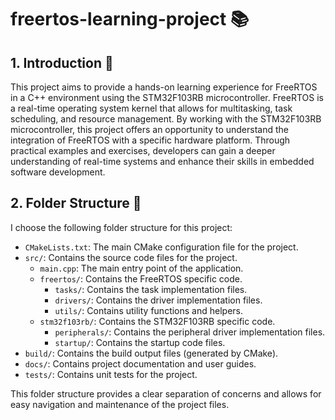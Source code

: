 # freertos-learning-project 📚


## 1. Introduction 🚀

This project aims to provide a hands-on learning experience for FreeRTOS in a C++ environment using the STM32F103RB microcontroller.
FreeRTOS is a real-time operating system kernel that allows for multitasking, task scheduling, and resource management.
By working with the STM32F103RB microcontroller, this project offers an opportunity to understand the integration of FreeRTOS with a specific hardware platform.
Through practical examples and exercises, developers can gain a deeper understanding of real-time systems and enhance their skills in embedded software development.

## 2. Folder Structure 📁

I choose the following folder structure for this project:

- `CMakeLists.txt`: The main CMake configuration file for the project.
- `src/`: Contains the source code files for the project.
    - `main.cpp`: The main entry point of the application.
    - `freertos/`: Contains the FreeRTOS specific code.
        - `tasks/`: Contains the task implementation files.
        - `drivers/`: Contains the driver implementation files.
        - `utils/`: Contains utility functions and helpers.
    - `stm32f103rb/`: Contains the STM32F103RB specific code.
        - `peripherals/`: Contains the peripheral driver implementation files.
        - `startup/`: Contains the startup code files.
- `build/`: Contains the build output files (generated by CMake).
- `docs/`: Contains project documentation and user guides.
- `tests/`: Contains unit tests for the project.

This folder structure provides a clear separation of concerns and allows for easy navigation and maintenance of the project files.
